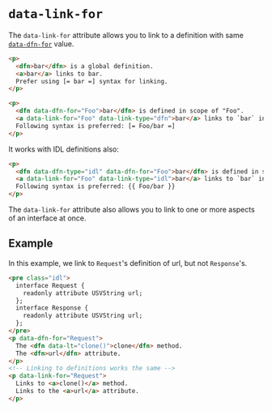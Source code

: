 # `data-link-for`

The `data-link-for` attribute allows you to link to a definition with same [`data-dfn-for`](data-dfn-for) value.

```html "example": "A comparison of linking global and scoped definitions"
<p>
  <dfn>bar</dfn> is a global definition.
  <a>bar</a> links to bar.
  Prefer using [= bar =] syntax for linking.
</p>

<p>
  <dfn data-dfn-for="Foo">bar</dfn> is defined in scope of "Foo".
  <a data-link-for="Foo" data-link-type="dfn">bar</a> links to `bar` in scope of `Foo`.
  Following syntax is preferred: [= Foo/bar =]
</p>
```

It works with IDL definitions also:

```html "example": "Linking scoped IDL definitions."
<p>
  <dfn data-dfn-type="idl" data-dfn-for="Foo">bar</dfn> is defined in scope of "Foo".
  <a data-link-for="Foo" data-link-type="idl">bar</a> links to `bar` in scope of `Foo`.
  Following syntax is preferred: {{ Foo/bar }}
</p>
```

The `data-link-for` attribute also allows you to link to one or more aspects of an interface at once.

## Example

In this example, we link to `Request`'s definition of url, but not `Response`'s.

```html "example": "Using data-link-for to link under given scope."
<pre class="idl">
  interface Request {
    readonly attribute USVString url;
  };
  interface Response {
    readonly attribute USVString url;
  };
</pre>
<p data-dfn-for="Request">
  The <dfn data-lt="clone()">clone</dfn> method.
  The <dfn>url</dfn> attribute.
</p>
<!-- Linking to definitions works the same -->
<p data-link-for="Request">
  Links to <a>clone()</a> method.
  Links to the <a>url</a> attribute.
</p>
```
